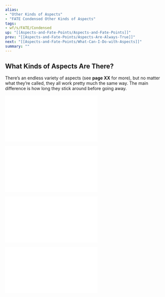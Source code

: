 ```yaml
---
alias:
- "Other Kinds of Aspects"
- "FATE Condensed Other Kinds of Aspects"
tags:
- wf/s/FATE/Condensed
up: "[[Aspects-and-Fate-Points/Aspects-and-Fate-Points]]"
prev: "[[Aspects-and-Fate-Points/Aspects-Are-Always-True]]"
next: "[[Aspects-and-Fate-Points/What-Can-I-Do-with-Aspects]]"
summary: ""
---
```

## What Kinds of Aspects Are There?

There’s an endless variety of aspects (see **page XX** for more), but no matter what they’re called, they all work pretty much the same way. The main difference is how long they stick around before going away.

![Character-Aspects](Character-Aspects.md)

![Situation-Aspects](Situation-Aspects.md)

![Consequences](Consequences.md)

![Boosts](Boosts.md)